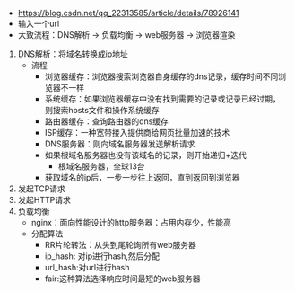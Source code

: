 - https://blog.csdn.net/qq_22313585/article/details/78926141
- 输入一个url
- 大致流程：DNS解析 -> 负载均衡 -> web服务器 -> 浏览器渲染

1. DNS解析：将域名转换成ip地址
    *  流程
        * 浏览器缓存：浏览器搜索浏览器自身缓存的dns记录，缓存时间不同浏览器不一样
        * 系统缓存：如果浏览器缓存中没有找到需要的记录或记录已经过期，则搜索hosts文件和操作系统缓存
        * 路由器缓存：查询路由器的dns缓存
        * ISP缓存：一种宽带接入提供商给网页批量加速的技术
        * DNS服务器：则向域名服务器发送解析请求
        * 如果根域名服务器也没有该域名的记录，则开始递归+迭代
            * 根域名服务器，全球13台
        * 获取域名的ip后，一步一步往上返回，直到返回到浏览器
2. 发起TCP请求
3. 发起HTTP请求
4. 负载均衡
    * nginx：面向性能设计的http服务器：占用内存少，性能高
    * 分配算法
        * RR片轮转法：从头到尾轮询所有web服务器
        * ip_hash: 对ip进行hash,然后分配
        * url_hash:对url进行hash
        * fair:这种算法选择响应时间最短的web服务器
    
        